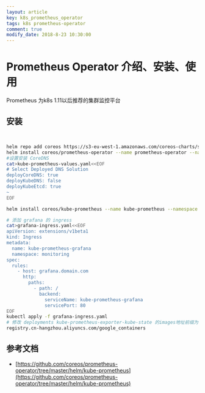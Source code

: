 ```yaml
---
layout: article
key: k8s_prometheus_operator
tags: k8s prometheus-operator
comment: true
modify_date: 2018-8-23 10:30:00
---
```

# Prometheus Operator 介绍、安装、使用
Prometheus 为k8s 1.11以后推荐的集群监控平台
## 安装
``` bash


helm repo add coreos https://s3-eu-west-1.amazonaws.com/coreos-charts/stable/
helm install coreos/prometheus-operator --name prometheus-operator --namespace monitoring
#设置安装 CoreDNS
cat>kube-prometheus-values.yaml<<EOF
# Select Deployed DNS Solution
deployCoreDNS: true
deployKubeDNS: false
deployKubeEtcd: true
~
EOF

helm install coreos/kube-prometheus --name kube-prometheus --namespace monitoring -f kube-prometheus-values.yaml

# 添加 grafana 的 ingress
cat>grafana-ingress.yaml<<EOF
apiVersion: extensions/v1beta1
kind: Ingress
metadata:
  name: kube-prometheus-grafana
  namespace: monitoring
spec:
  rules:
    - host: grafana.domain.com
      http:
        paths:
          - path: /
            backend:
              serviceName: kube-prometheus-grafana
              servicePort: 80
EOF
kubectl apply -f grafana-ingress.yaml
# 修改 deployments kube-prometheus-exporter-kube-state 的images地址前缀为
registry.cn-hangzhou.aliyuncs.com/google_containers
```

参考文档
----------
* [https://github.com/coreos/prometheus-operator/tree/master/helm/kube-prometheus](https://github.com/coreos/prometheus-operator/tree/master/helm/kube-prometheus)